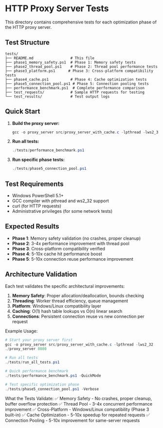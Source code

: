 # HTTP Proxy Server Tests

This directory contains comprehensive tests for each optimization phase of the HTTP proxy server.

## Test Structure

```
tests/
├── README.md                 # This file
├── phase1_memory_safety.ps1  # Phase 1: Memory safety tests
├── phase2_thread_pool.ps1    # Phase 2: Thread pool performance tests
├── phase3_platform.ps1      # Phase 3: Cross-platform compatibility tests
├── phase4_cache.ps1          # Phase 4: Cache optimization tests
├── phase5_connection_pool.ps1 # Phase 5: Connection pooling tests
├── performance_benchmark.ps1  # Complete performance comparison
├── test_requests/            # Sample HTTP requests for testing
└── test_results/             # Test output logs
```

## Quick Start

1. **Build the proxy server:**
   ```powershell
   gcc -o proxy_server src/proxy_server_with_cache.c -lpthread -lws2_32
   ```

2. **Run all tests:**
   ```powershell
   ./tests/performance_benchmark.ps1
   ```

3. **Run specific phase tests:**
   ```powershell
   ./tests/phase5_connection_pool.ps1
   ```

## Test Requirements

- Windows PowerShell 5.1+
- GCC compiler with pthread and ws2_32 support
- curl (for HTTP requests)
- Administrative privileges (for some network tests)

## Expected Results

- **Phase 1**: Memory safety validation (no crashes, proper cleanup)
- **Phase 2**: 3-4x performance improvement with thread pool
- **Phase 3**: Cross-platform compatibility verified
- **Phase 4**: 5-10x cache hit performance boost
- **Phase 5**: 5-10x connection reuse performance improvement

## Architecture Validation

Each test validates the specific architectural improvements:

1. **Memory Safety**: Proper allocation/deallocation, bounds checking
2. **Threading**: Worker thread efficiency, queue management
3. **Platform**: Windows/Linux compatibility layer
4. **Caching**: O(1) hash table lookups vs O(n) linear search
5. **Connections**: Persistent connection reuse vs new connection per request


Example Usage:

```powershell
# Start your proxy server first
gcc -o proxy_server src/proxy_server_with_cache.c -lpthread -lws2_32
./proxy_server 8080

# Run all tests
./tests/run_all_tests.ps1

# Quick performance benchmark
./tests/performance_benchmark.ps1 -QuickMode

# Test specific optimization phase
./tests/phase5_connection_pool.ps1 -Verbose
```


What the Tests Validate:
✅ Memory Safety - No crashes, proper cleanup, buffer overflow protection
✅ Thread Pool - 3-4x concurrent performance improvement
✅ Cross-Platform - Windows/Linux compatibility (Phase 3 built-in)
✅ Cache Optimization - 5-10x speedup for repeated requests
✅ Connection Pooling - 5-10x improvement for same-server requests